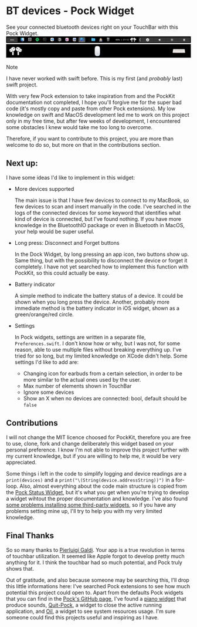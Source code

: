 # BT devices - Pock Widget
See your connected bluetooth devices right on your TouchBar with this Pock Widget.
![Image from the TouchBar of BT devices widget](TouchBar.png)
![Devices icons](Icons.png)

> [!NOTE]
> I have never worked with swift before. This is my first (and *probably* last) swift project.
>
> With very few Pock extension to take inspiration from and the PockKit documentation not completed, I hope you'll forgive me for the super bad code (it's mostly copy and paste from other Pock extensions). My low knowledge on swift and MacOS development led me to work on this project only in my free time, but after few weeks of development, I encountered some obstacles I knew would take me too long to overcome.
>
>Therefore, if you want to contribute to this project, you are more than welcome to do so, but more on that in the contributions section.

## Next up:
I have some ideas I'd like to implement in this widget:

* More devices supported
    
    The main issue is that I have few devices to connect to my MacBook, so few devices to scan and insert manually in the code. I've searched in the logs of the connected devices for some keyword that identifies what kind of device is connected, but I've found nothing. If you have more knowledge in the BluetoothIO package or even in Bluetooth in MacOS, your help would be super useful.

* Long press: Disconnect and Forget buttons

    In the Dock Widget, by long pressing an app icon, two buttons show up. Same thing, but with the possibility to disconnect the device or forget it completely. I have not yet searched how to implement this function with PockKit, so this could actually be easy.

* Battery indicator

    A simple method to indicate the battery status of a device. It could be shown when you long press the device. Another, probably more immediate method is the battery indicator in iOS widget, shown as a green/orange/red circle.

* Settings

    In Pock widgets, settings are written in a separate file, ```Preferences.swift```. I don't know how or why, but I was not, for some reason, able to use multiple files without breaking everything up. I've tried for so long, but my limited knowledge on XCode didn't help. Some settings I'd like to add are:
    * Changing icon for earbuds from a certain selection, in order to be more similar to the actual ones used by the user.
    * Max number of elements shown in TouchBar
    * Ignore some devices
    * Show an X when no devices are connected: bool, default should be ```false```
    

## Contributions
I will not change the MIT licence choosed for PockKit, therefore you are free to use, clone, fork and change deliberately this widget based on your personal preference. I know I'm not able to improve this project further with my current knowledge, but if you are willing to help me, it would be very appreciated.


Some things i left in the code to simplify logging and device readings are a ```print(devices)``` and a ```print("\(String(device.addressString))")``` in a for-loop. Also, almost everything about the code main structure is copied from the [Pock Status Widget](https://github.com/pock/status-widget), but it's what you get when you're trying to develop a widget wihtout the proper documentation and knowledge. I've also found [some problems installing some third-party widgets](https://github.com/MXCR-cpu/oil/issues/2), so if you have any problems setting mine up, I'll try to help you with my very limited knowledge.

## Final Thanks
So so many thanks to [Pierluigi Galdi](https://github.com/pigigaldi). Your app is a true revolution in terms of touchbar utilization. It seemed like Apple forgot to develop pretty much anything for it. I think the touchbar had so much potential, and Pock truly shows that.

Out of gratitude, and also because someone may be searching this, I'll drop this little informations here: I've searched Pock extensions to see how much potential this project could open to. Apart from the defaults Pock widgets that you can find in the [Pock's GitHub page](https://github.com/pock), I've found a [piano widget](https://github.com/p-x9/pock-piano-widget) that produce sounds, [Quit-Pock](https://github.com/kylegorter/Quit-Pock), a widget to close the active running application, and [Oil](https://github.com/MXCR-cpu/oil), a widget to see system resources usage. I'm sure someone could find this projects useful and inspiring as I have.
